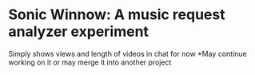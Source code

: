 # Sonic Winnow: A music request analyzer experiment

Simply shows views and length of videos in chat for now
*May continue working on it or may merge it into another project
